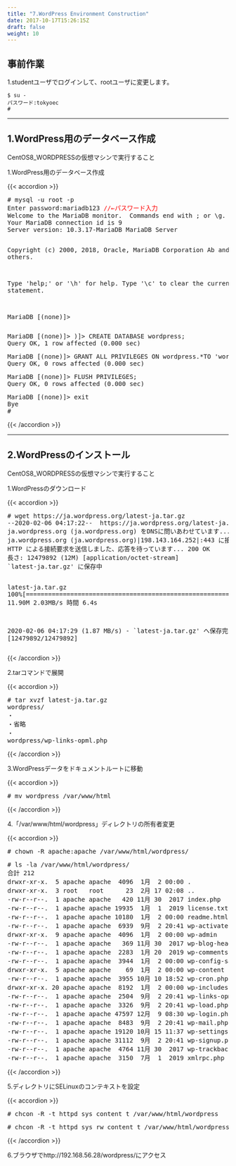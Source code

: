 ```yaml
---
title: "7.WordPress Environment Construction"
date: 2017-10-17T15:26:15Z
draft: false
weight: 10
---
```


## 事前作業

1.studentユーザでログインして、rootユーザに変更します。

```
$ su -
パスワード:tokyoec
#
```

***

## 1.WordPress用のデータベース作成

CentOS8_WORDPRESSの仮想マシンで実行すること

1.WordPress用のデータベース作成

{{< accordion >}}
<div>
<pre>
# mysql -u root -p
Enter password:mariadb123 <font color="Red">//←パスワード入力</font>
Welcome to the MariaDB monitor.  Commands end with ; or \g.
Your MariaDB connection id is 9
Server version: 10.3.17-MariaDB MariaDB Server

Copyright (c) 2000, 2018, Oracle, MariaDB Corporation Ab and others.

Type 'help;' or '\h' for help. Type '\c' to clear the current input statement.

MariaDB [(none)]>
</pre>

<pre>
MariaDB [(none)]> )]> CREATE DATABASE wordpress;
Query OK, 1 row affected (0.000 sec)
</pre>

<pre>
MariaDB [(none)]> GRANT ALL PRIVILEGES ON wordpress.*TO 'wordpress'@'localhost' IDENTIFIED BY 'wppass';
Query OK, 0 rows affected (0.000 sec)
</pre>

<pre>
MariaDB [(none)]> FLUSH PRIVILEGES;
Query OK, 0 rows affected (0.000 sec)
</pre>

<pre>
MariaDB [(none)]> exit
Bye
#
</pre>

</div>
{{< /accordion >}}

***

## 2.WordPressのインストール

CentOS8_WORDPRESSの仮想マシンで実行すること

1.WordPressのダウンロード

{{< accordion >}}
<div>
<pre>
# wget https://ja.wordpress.org/latest-ja.tar.gz
--2020-02-06 04:17:22--  https://ja.wordpress.org/latest-ja.tar.gz
ja.wordpress.org (ja.wordpress.org) をDNSに問いあわせています... 198.143.164.252
ja.wordpress.org (ja.wordpress.org)|198.143.164.252|:443 に接続しています... 接続しました。
HTTP による接続要求を送信しました、応答を待っています... 200 OK
長さ: 12479892 (12M) [application/octet-stream]
`latest-ja.tar.gz' に保存中

latest-ja.tar.gz                        100%[============================================================================>]  11.90M  2.03MB/s 時間 6.4s

2020-02-06 04:17:29 (1.87 MB/s) - `latest-ja.tar.gz' へ保存完了 [12479892/12479892]
</pre>
</div>
{{< /accordion >}}

2.tarコマンドで展開

{{< accordion >}}
<div>
<pre>
# tar xvzf latest-ja.tar.gz
wordpress/
・
・省略
・
wordpress/wp-links-opml.php
</pre>
</div>
{{< /accordion >}}

3.WordPressデータをドキュメントルートに移動

{{< accordion >}}
<div>
<pre>
# mv wordpress /var/www/html
</pre>
</div>
{{< /accordion >}}

4.「/var/www/html/wordpress」ディレクトリの所有者変更

{{< accordion >}}
<div>
<pre>
# chown -R apache:apache /var/www/html/wordpress/
</pre>

<pre>
# ls -la /var/www/html/wordpress/
合計 212
drwxr-xr-x.  5 apache apache  4096  1月  2 00:00 .
drwxr-xr-x.  3 root   root      23  2月 17 02:08 ..
-rw-r--r--.  1 apache apache   420 11月 30  2017 index.php
-rw-r--r--.  1 apache apache 19935  1月  1  2019 license.txt
-rw-r--r--.  1 apache apache 10180  1月  2 00:00 readme.html
-rw-r--r--.  1 apache apache  6939  9月  2 20:41 wp-activate.php
drwxr-xr-x.  9 apache apache  4096  1月  2 00:00 wp-admin
-rw-r--r--.  1 apache apache   369 11月 30  2017 wp-blog-header.php
-rw-r--r--.  1 apache apache  2283  1月 20  2019 wp-comments-post.php
-rw-r--r--.  1 apache apache  3944  1月  2 00:00 wp-config-sample.php
drwxr-xr-x.  5 apache apache    69  1月  2 00:00 wp-content
-rw-r--r--.  1 apache apache  3955 10月 10 18:52 wp-cron.php
drwxr-xr-x. 20 apache apache  8192  1月  2 00:00 wp-includes
-rw-r--r--.  1 apache apache  2504  9月  2 20:41 wp-links-opml.php
-rw-r--r--.  1 apache apache  3326  9月  2 20:41 wp-load.php
-rw-r--r--.  1 apache apache 47597 12月  9 08:30 wp-login.php
-rw-r--r--.  1 apache apache  8483  9月  2 20:41 wp-mail.php
-rw-r--r--.  1 apache apache 19120 10月 15 11:37 wp-settings.php
-rw-r--r--.  1 apache apache 31112  9月  2 20:41 wp-signup.php
-rw-r--r--.  1 apache apache  4764 11月 30  2017 wp-trackback.php
-rw-r--r--.  1 apache apache  3150  7月  1  2019 xmlrpc.php
</pre>
</div>
{{< /accordion >}}

5.ディレクトリにSELinuxのコンテキストを設定

{{< accordion >}}
<div>
<pre>
# chcon -R -t httpd_sys_content_t /var/www/html/wordpress
</pre>

<pre>
# chcon -R -t httpd_sys_rw_content_t /var/www/html/wordpress
</pre>
</div>
{{< /accordion >}}

6.ブラウザでhttp://192.168.56.28/wordpress/にアクセス
